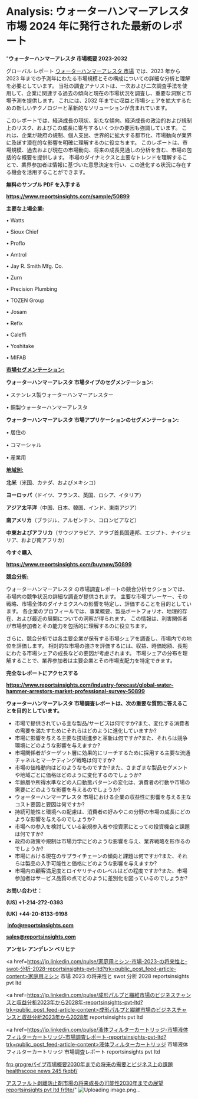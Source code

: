 # Analysis: ウォーターハンマーアレスタ市場 2024 年に発行された最新のレポート

"<strong>ウォーターハンマーアレスタ 市場概要 2023-2032</strong>

グローバル レポート <a href=https://www.reportsinsights.com/sample/50899>ウォーターハンマーアレスタ 市場</a> では、2023 年から 2023 年までの予測年にわたる市場規模とその構成についての詳細な分析と理解を必要としています。 当社の調査アナリストは、一次および二次調査手法を使用して、企業に関連する過去の傾向と現在の市場状況を調査し、重要な洞察と市場予測を提供します。 これには、2032 年までに収益と市場シェアを拡大​​するための新しいテクノロジーと革新的なソリューションが含まれています。

このレポートでは、経済成長の現状、新たな傾向、経済成長の政治的および規制上のリスク、およびこの成長に寄与するいくつかの要因も強調しています。 これは、企業が政府の規制、個人支出、世界的に拡大する都市化、市場動向が業界に及ぼす潜在的な影響を明確に理解するのに役立ちます。 このレポートは、市場規模、過去および現在の市場動向、将来の成長見通しの分析を含む、市場の包括的な概要を提供します。 市場のダイナミクスと主要なトレンドを理解することで、業界参加者は情報に基づいた意思決定を行い、この進化する状況に存在する機会を活用することができます。

<strong><b>無料のサンプル PDF を入手する</b></strong>

<a href=https://www.reportsinsights.com/sample/50899><strong><u>https://www.reportsinsights.com/sample/50899</u></strong></a>

<strong>主要な上場企業:</strong>

• Watts

• Sioux Chief

• Proflo

• Amtrol

• Jay R. Smith Mfg. Co.

• Zurn

• Precision Plumbing

• TOZEN Group

• Josam

• Refix

• Caleffi

• Yoshitake

• MIFAB

<strong><u>市場セグメンテーション</u></strong><strong><u>:</u></strong>

<strong>ウォーターハンマーアレスタ 市場タイプのセグメンテーション:</strong>

• ステンレス製ウォーターハンマーアレスター

• 銅製ウォーターハンマーアレスタ

<strong>ウォーターハンマーアレスタ 市場アプリケーションのセグメンテーション:</strong>

• 居住の

• コマーシャル

• 産業用

<strong><u>地域別</u></strong><strong><u>:</u></strong>

<strong>北米</strong>（米国、カナダ、およびメキシコ）

<strong>ヨーロッパ</strong>（ドイツ、フランス、英国、ロシア、イタリア）

<strong>アジア太平洋</strong>（中国、日本、韓国、インド、東南アジア）

<strong>南アメリカ</strong>（ブラジル、アルゼンチン、コロンビアなど）

<strong>中東およびアフリカ</strong>（サウジアラビア、アラブ首長国連邦、エジプト、ナイジェリア、および南アフリカ）

<strong>今すぐ購入</strong>

<a href=https://www.reportsinsights.com/buynow/50899><strong><u>https://www.reportsinsights.com/buynow/50899</u></strong></a>

<strong><u>競合分析:</u></strong>

ウォーターハンマーアレスタ の市場調査レポートの競合分析セクションでは、市場内の競争状況の詳細な調査が提供されます。 主要な市場プレーヤー、その戦略、市場全体のダイナミクスへの影響を特定し、評価することを目的としています。 各企業のプロフィールでは、事業概要、製品ポートフォリオ、地理的存在、および最近の展開についての洞察が得られます。 この情報は、利害関係者が市場参加者とその能力を包括的に理解するのに役立ちます。

さらに、競合分析では各主要企業が保有する市場シェアを調査し、市場内での地位を評価します。 相対的な市場の強さを評価するには、収益、時価総額、長期にわたる市場シェアの成長などの要因が考慮されます。 市場シェアの分布を理解することで、業界参加者は主要企業とその市場支配力を特定できます。

<strong>完全なレポートにアクセスする</strong>

<a href=https://www.reportsinsights.com/industry-forecast/global-water-hammer-arrestors-market-professional-survey-50899><strong><u><b>https://www.reportsinsights.com/industry-forecast/global-water-hammer-arrestors-market-professional-survey-50899</b></u></strong></a>

<strong><b>ウォーターハンマーアレスタ 市場調査レポートは、次の重要な質問に答えることを目的としています。</b></strong>
<ul>
  <li>市場で提供されている主な製品/サービスは何ですか?また、変化する消費者の需要を満たすためにそれらはどのように進化していますか?</li>
  <li>市場に影響を与える主要な技術進歩と革新は何ですか?また、それらは競争環境にどのような影響を与えますか?</li>
  <li>市場関係者がターゲット層に効果的にリーチするために採用する主要な流通チャネルとマーケティング戦略は何ですか?</li>
  <li>市場の価格動向はどのようなものですか?また、さまざまな製品セグメントや地域ごとに価格はどのように変化するのでしょうか?</li>
  <li>年齢層や所得水準などの人口動態パターンの変化は、消費者の行動や市場の需要にどのような影響を与えるのでしょうか?</li>
  <li>ウォーターハンマーアレスタ 市場における企業の収益性に影響を与える主なコスト要因と要因は何ですか?</li>
  <li>持続可能性と環境への配慮は、消費者の好みやこの分野の市場の成長にどのような影響を与えるのでしょうか?</li>
  <li>市場への参入を検討している新規参入者や投資家にとっての投資機会と課題は何ですか?</li>
  <li>政府の政策や規制は市場力学にどのような影響を与え、業界戦略を形作るのでしょうか?</li>
  <li>市場における現在のサプライチェーンの傾向と課題は何ですか?また、それらは製品の入手可能性と価格にどのような影響を与えますか?</li>
  <li>市場内の顧客満足度とロイヤリティのレベルはどの程度ですか?また、市場参加者はサービス品質の点でどのように差別化を図っているのでしょうか?</li>
</ul>
<strong>お問い合わせ：</strong>

<strong>(US) +1-214-272-0393</strong>

<strong>(UK) +44-20-8133-9198</strong>

<strong> </strong><a href=info@reportsinsights.com><strong><u>info@reportsinsights.com</u></strong></a>

<a href=sales@reportsinsights.com><strong><u>sales@reportsinsights.com</u></strong></a>

<strong>アンセレ アンデレン ベリヒテ</strong>

<a href=https://jp.linkedin.com/pulse/家庭用ミシン-市場-2023-の将来性と-swot-分析-2028-reportsinsights-pvt-ltd?trk=public_post_feed-article-content>家庭用ミシン 市場 2023 の将来性と swot 分析 2028 reportsinsights pvt ltd</a>

<a href=https://jp.linkedin.com/pulse/成形パルプと繊維市場のビジネスチャンスと収益分析2023年から2028年-reportsinsights-pvt-ltd?trk=public_post_feed-article-content>成形パルプと繊維市場のビジネスチャンスと収益分析2023年から2028年 reportsinsights pvt ltd</a>

<a href=https://jp.linkedin.com/pulse/液体フィルターカートリッジ-市場液体フィルターカートリッジ-市場調査レポート-reportsinsights-pvt-ltd?trk=public_post_feed-article-content>液体フィルターカートリッジ 市場液体フィルターカートリッジ 市場調査レポート reportsinsights pvt ltd</a>

<a href=https://www.linkedin.com/pulse/frp-grpgreパイプ市場概要2030年までの将来の需要とビジネス上の課題-healthscope-news-245-fkqbf/>frp grpgreパイプ市場概要2030年までの将来の需要とビジネス上の課題 healthscope news 245 fkqbf/</a>

<a href=https://www.linkedin.com/pulse/アスファルト剥離防止剤市場の将来成長の可能性2030年までの展望-reportsinsights-pvt-ltd-fr9te/>アスファルト剥離防止剤市場の将来成長の可能性2030年までの展望 reportsinsights pvt ltd fr9te/</a>"
![Uploading image.png…]()
